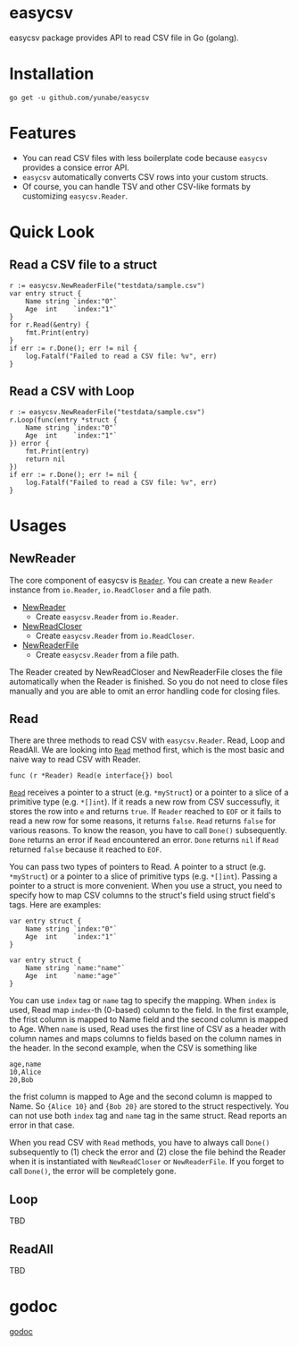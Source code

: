 # easycsv
easycsv package provides API to read CSV file in Go (golang).

# Installation
```
go get -u github.com/yunabe/easycsv
```

# Features
- You can read CSV files with less boilerplate code because `easycsv` provides a consice error API.
- `easycsv` automatically converts CSV rows into your custom structs.
- Of course, you can handle TSV and other CSV-like formats by customizing `easycsv.Reader`.

# Quick Look

## Read a CSV file to a struct
```golang
r := easycsv.NewReaderFile("testdata/sample.csv")
var entry struct {
	Name string `index:"0"`
	Age  int    `index:"1"`
}
for r.Read(&entry) {
	fmt.Print(entry)
}
if err := r.Done(); err != nil {
	log.Fatalf("Failed to read a CSV file: %v", err)
}
```

## Read a CSV with Loop
```golang
r := easycsv.NewReaderFile("testdata/sample.csv")
r.Loop(func(entry *struct {
	Name string `index:"0"`
	Age  int    `index:"1"`
}) error {
	fmt.Print(entry)
	return nil
})
if err := r.Done(); err != nil {
	log.Fatalf("Failed to read a CSV file: %v", err)
}
```

# Usages

## NewReader
The core component of easycsv is [`Reader`](https://godoc.org/github.com/yunabe/easycsv#Reader).
You can create a new `Reader` instance from `io.Reader`, `io.ReadCloser` and a file path.

- [NewReader](https://godoc.org/github.com/yunabe/easycsv#NewReader)
  - Create `easycsv.Reader` from `io.Reader`.
- [NewReadCloser](https://godoc.org/github.com/yunabe/easycsv#NewReadCloser)
  - Create `easycsv.Reader` from `io.ReadCloser`.
- [NewReaderFile](https://godoc.org/github.com/yunabe/easycsv#NewReaderFile)
  - Create `easycsv.Reader` from a file path.

The Reader created by NewReadCloser and NewReaderFile closes the file automatically when the Reader is finished.
So you do not need to close files manually and you are able to omit an error handling code for closing files.

## Read
There are three methods to read CSV with `easycsv.Reader`. Read, Loop and ReadAll.
We are looking into [`Read`](https://godoc.org/github.com/yunabe/easycsv#Reader.Read) method first, which is the most basic and naive way to read CSV with Reader.

```golang
func (r *Reader) Read(e interface{}) bool
```

[`Read`](https://godoc.org/github.com/yunabe/easycsv#Reader.Read) receives a pointer to a struct (e.g. `*myStruct`) or a pointer to a slice of a primitive type (e.g. `*[]int`).
If it reads a new row from CSV successufly, it stores the row into `e` and returns `true`.
If `Reader` reached to `EOF` or it fails to read a new row for some reasons, it returns `false`.
`Read` returns `false` for various reasons. To know the reason, you have to call `Done()` subsequently.
`Done` returns an error if `Read` encountered an error.
`Done` returns `nil` if `Read` returned `false` because it reached to `EOF`.

You can pass two types of pointers to Read. A pointer to a struct (e.g. `*myStruct`) or  a pointer to a slice of primitive typs (e.g. `*[]int`). Passing a pointer to a struct is more convenient.
When you use a struct, you need to specify how to map CSV columns to the struct's field using struct field's tags.
Here are examples:

```golang
var entry struct {
	Name string `index:"0"`
	Age  int    `index:"1"`
}

var entry struct {
	Name string `name:"name"`
	Age  int    `name:"age"`
}
```

You can use `index` tag or `name` tag to specify the mapping.
When `index` is used, Read map `index`-th (0-based) column to the field.
In the first example, the frist column is mapped to Name field and the second column is mapped to Age.
When `name` is used, Read uses the first line of CSV as a header with column names and maps columns to fields based on the column names in the header. In the second example, when the CSV is something like

```csv
age,name
10,Alice
20,Bob
```

the frist column is mapped to Age and the second column is mapped to Name. So `{Alice 10}` and `{Bob 20}` are stored to the struct respectively. You can not use both `index` tag and `name` tag in the same struct. Read reports an error in that case.

When you read CSV with `Read` methods, you have to always call `Done()` subsequently to (1) check the error and (2) close the file behind the Reader when it is instantiated with `NewReadCloser` or `NewReaderFile`. If you forget to call `Done()`, the error will be completely gone.

## Loop
TBD

## ReadAll
TBD

# godoc
[godoc](https://godoc.org/github.com/yunabe/easycsv)